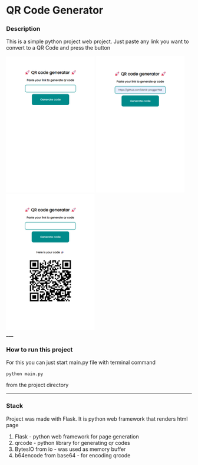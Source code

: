 # QR Code Generator

### Description

This is a simple python project web project. Just paste any link you want to convert to a QR Code and press the button

<div>
<img src="img/1.png" alt="drawing" width="240"/>
<img src="img/2.png" alt="drawing" width="240"/>
<img src="img/3.png" alt="drawing" width="240"/>
</div>
___

### How to run this project
For this you can just start main.py file with terminal command
```
python main.py
```
from the project directory

___

### Stack
Project was made with Flask. It is python web framework that renders html page
<br>
1. Flask - python web framework for page generation
2. qrcode -  python library for generating qr codes
3. BytesIO from io - was used as memory buffer
4. b64encode from base64 -  for encoding qrcode

 
